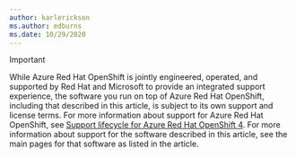 ```yaml
---
author: karlerickson
ms.author: edburns
ms.date: 10/29/2020
---
```


> [!IMPORTANT]
> While Azure Red Hat OpenShift is jointly engineered, operated, and supported by Red Hat and Microsoft to provide an integrated support experience, the software you run on top of Azure Red Hat OpenShift, including that described in this article, is subject to its own support and license terms. For more information about support for Azure Red Hat OpenShift, see [Support lifecycle for Azure Red Hat OpenShift 4](/azure/openshift/support-lifecycle). For more information about support for the software described in this article, see the main pages for that software as listed in the article.
